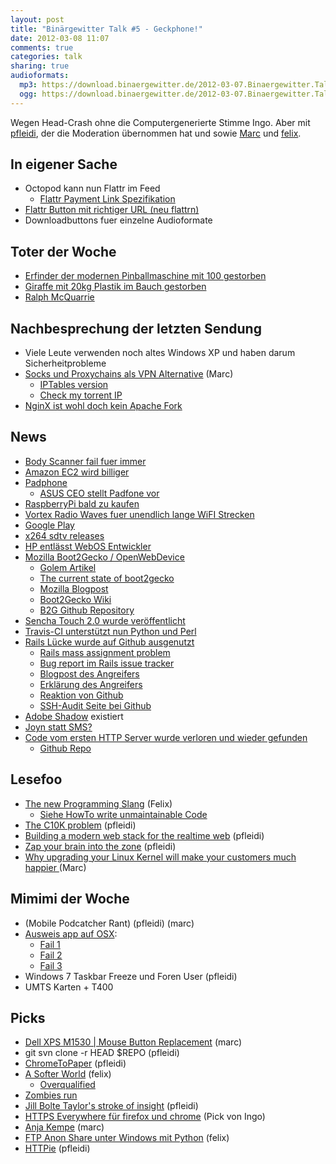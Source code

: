 ```yaml
---
layout: post
title: "Binärgewitter Talk #5 - Geckphone!"
date: 2012-03-08 11:07
comments: true
categories: talk
sharing: true
audioformats:
  mp3: https://download.binaergewitter.de/2012-03-07.Binaergewitter.Talk.5.mp3
  ogg: https://download.binaergewitter.de/2012-03-07.Binaergewitter.Talk.5.ogg
---
```

Wegen Head-Crash ohne die Computergenerierte Stimme Ingo. Aber mit [pfleidi](http://twitter.com/pfleidi), der die Moderation übernommen hat und sowie [Marc](http://twitter.com/rb2k) und [felix](http://twitter.com/makefoo).

## In eigener Sache

- Octopod kann nun Flattr im Feed
  * [Flattr Payment Link Spezifikation](http://developers.flattr.net/feed/)
- [Flattr Button mit richtiger URL (neu flattrn)](https://flattr.com/thing/493049/Binargewitter)
- Downloadbuttons fuer einzelne Audioformate

## Toter der Woche

- [Erfinder der modernen Pinballmaschine mit 100 gestorben](http://games.slashdot.org/story/12/02/25/0011254/inventor-of-the-modern-pinball-machine-dies-at-100)
- [Giraffe mit 20kg Plastik im Bauch gestorben](http://www.welt.de/vermischtes/weltgeschehen/article13901207/Giraffe-mit-20-Kilogramm-Plastik-gefuettert-tot.html)
- [Ralph McQuarrie](http://www.geekosystem.com/rip-ralph-mcquarrie/)

## Nachbesprechung der letzten Sendung

- Viele Leute verwenden noch altes Windows XP und haben darum Sicherheitprobleme
- [Socks und Proxychains als VPN Alternative](http://blog.marc-seeger.de/2012/02/26/socks-and-proxychains-as-a-vpn-alternative/) (Marc)
    * [IPTables version](http://blog.binaergewitter.de/blog/2012/02/23/binaergewitter-talk-number-4-ich-filter-blumen/#comment-451082177)
    * [Check my torrent IP](http://www.checkmytorrentip.com/)
- [NginX ist wohl doch kein Apache Fork](http://forum.nginx.org/read.php?29,207540,207585#msg-207585)

## News

- [Body Scanner fail fuer immer](http://tsaoutofourpants.wordpress.com/2012/03/06/1b-of-nude-body-scanners-made-worthless-by-blog-how-anyone-can-get-anything-past-the-tsas-nude-body-scanners/)
- [Amazon EC2 wird billiger](http://aws.typepad.com/aws/2012/03/dropping-prices-again-ec2-rds-emr-and-elasticache.html)
- [Padphone](
http://www.heise.de/newsticker/meldung/Asus-Padfone-kommt-im-April-1443432.html)
    - [ASUS CEO stellt Padfone vor](http://www.youtube.com/watch?v=Z2ANnpHnUrc)
- [RaspberryPi bald zu kaufen](http://www.raspberrypi.org/archives/716)
- [Vortex Radio Waves fuer unendlich lange WiFI Strecken](http://www.extremetech.com/extreme/120803-vortex-radio-waves-could-boost-wireless-capacity-infinitely)
- [Google Play](https://play.google.com/store)
- [x264 sdtv releases](http://scenerules.irc.gs/t.html?id=2012_SDTVx264r.nfo)
- [HP entlässt WebOS Entwickler](http://www.golem.de/news/hp-webos-open-source-macht-arbeitslos-1202-90149.html)
- [Mozilla Boot2Gecko / OpenWebDevice](http://www.openwebdevice.com/)
    * [Golem Artikel](http://www.golem.de/news/boot-to-web-telef-nica-will-mozilla-smartphones-verkaufen-1202-90049.html)
    * [The current state of boot2gecko](http://www.infoq.com/news/2012/02/Status-Boot2Gecko-B2G)
    * [Mozilla Blogpost](http://blog.mozilla.com/blog/2012/02/27/mozilla-in-mobile-the-web-is-the-platform/)
    * [Boot2Gecko Wiki](https://wiki.mozilla.org/B2G)
    * [B2G Github Repository](https://github.com/andreasgal/B2G)
- [Sencha Touch 2.0 wurde veröffentlicht](http://www.sencha.com/blog/announcing-sencha-touch-2)
- [Travis-CI unterstützt nun Python und Perl](http://about.travis-ci.org/blog/announcing_python_and_perl_support_on_travis_ci/)
- [Rails Lücke wurde auf Github ausgenutzt](https://github.com/blog/1068-public-key-security-vulnerability-and-mitigation)
    * [Rails mass assignment problem](http://blog.mhartl.com/2008/09/21/mass-assignment-in-rails-applications/)
    * [Bug report im Rails issue tracker](https://github.com/rails/rails/issues/5228)
    * [Blogpost des Angreifers](http://homakov.blogspot.com/2012/03/egor-stop-hacking-gh.html)
    * [Erklärung des Angreifers](http://homakov.blogspot.com/2012/03/how-to.html)
    * [Reaktion von Github](https://github.com/blog/1069-responsible-disclosure-policy)
    * [SSH-Audit Seite bei Github](https://github.com/settings/ssh/audit)
- [Adobe Shadow](http://tv.adobe.com/watch/adobe-technology-sneaks-2012/adobe-shadow/) existiert
- [Joyn statt SMS?](http://www.golem.de/news/gsma-joyn-statt-sms-1202-90081.html)
- [Code vom ersten HTTP Server wurde verloren und wieder gefunden](http://www.reddit.com/r/compsci/comments/q4e57/help_save_the_worlds_first_webserver_we_need_to/)
    * [Github Repo](https://github.com/NotTheRealTimBL/WWWDaemon/tree/master/old)


## Lesefoo

- [The new Programming Slang](http://umumble.com/blogs/Programming/321/) (Felix)
    - [Siehe HowTo write unmaintainable Code](http://thc.org/root/phun/unmaintain.html)
- [The C10K problem](http://www.kegel.com/c10k.html) (pfleidi)
- [Building a modern web stack for the realtime web](http://www.igvita.com/2012/01/18/building-a-modern-web-stack-for-the-realtime-web/) (pfleidi)
- [Zap your brain into the zone](http://www.newscientist.com/article/mg21328501.600-zap-your-brain-into-the-zone-fast-track-to-pure-focus.html) (pfleidi)
- [Why upgrading your Linux Kernel will make your customers much happier ](http://samsaffron.com/archive/2012/03/01/why-upgrading-your-linux-kernel-will-make-your-customers-much-happier) (Marc)

## Mimimi der Woche

- (Mobile Podcatcher Rant) (pfleidi) (marc)
- [Ausweis app auf OSX](https://www.ausweisapp.bund.de):
    * [Fail 1](https://skitch.com/marc.seeger/8g5cj/aktualisierung-nicht-moglich)
    * [Fail 2](https://skitch.com/marc.seeger/8g5pc/ausweisapp-protokolldatei-versenden)
    * [Fail 3](https://skitch.com/marc.seeger/8g5c7/problem-report-for-ausweisapp)
- Windows 7 Taskbar Freeze und Foren User (pfleidi)
- UMTS Karten + T400

## Picks

- [Dell XPS M1530 | Mouse Button Replacement](http://www.youtube.com/watch?v=3LyqETmzkj8) (marc)
- git svn clone -r HEAD $REPO (pfleidi)
- [ChromeToPaper](https://chrome.google.com/webstore/detail/bbmelbhnoccdkjiblgchdaofjdbombmh) (pfleidi)
- [A Softer World](http://www.asofterworld.com) (felix)
    - [ Overqualified](http://www.amazon.com/gp/product/1550228587?tag=krebsco-21)
- [Zombies run](http://itunes.apple.com/us/app/zombies-run!/id503519713?mt=8)
- [Jill Bolte Taylor's stroke of insight](http://www.ted.com/talks/jill_bolte_taylor_s_powerful_stroke_of_insight.html) (pfleidi)
- [HTTPS Everywhere für firefox und chrome](https://www.eff.org/https-everywhere) (Pick von Ingo)
- [Anja Kempe](http://www.anjakempe.com/) (marc)
- [FTP Anon Share unter Windows mit Python](http://euer.krebsco.de/blog/2012/03/06/ftp-share-with-python-on-windows/) (felix)
- [HTTPie](https://github.com/jkbr/httpie) (pfleidi)
